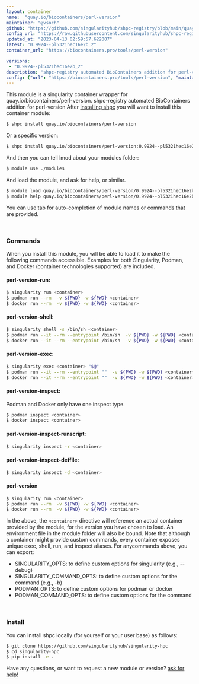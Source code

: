 ```yaml
---
layout: container
name:  "quay.io/biocontainers/perl-version"
maintainer: "@vsoch"
github: "https://github.com/singularityhub/shpc-registry/blob/main/quay.io/biocontainers/perl-version/container.yaml"
config_url: "https://raw.githubusercontent.com/singularityhub/shpc-registry/main/quay.io/biocontainers/perl-version/container.yaml"
updated_at: "2023-04-13 02:59:57.622007"
latest: "0.9924--pl5321hec16e2b_2"
container_url: "https://biocontainers.pro/tools/perl-version"

versions:
 - "0.9924--pl5321hec16e2b_2"
description: "shpc-registry automated BioContainers addition for perl-version"
config: {"url": "https://biocontainers.pro/tools/perl-version", "maintainer": "@vsoch", "description": "shpc-registry automated BioContainers addition for perl-version", "latest": {"0.9924--pl5321hec16e2b_2": "sha256:998cd490fc1f1818805d76d976b72ca52e8ca530a43072aad8bc138788487aeb"}, "tags": {"0.9924--pl5321hec16e2b_2": "sha256:998cd490fc1f1818805d76d976b72ca52e8ca530a43072aad8bc138788487aeb"}, "docker": "quay.io/biocontainers/perl-version"}
---
```


This module is a singularity container wrapper for quay.io/biocontainers/perl-version.
shpc-registry automated BioContainers addition for perl-version
After [installing shpc](#install) you will want to install this container module:


```bash
$ shpc install quay.io/biocontainers/perl-version
```

Or a specific version:

```bash
$ shpc install quay.io/biocontainers/perl-version:0.9924--pl5321hec16e2b_2
```

And then you can tell lmod about your modules folder:

```bash
$ module use ./modules
```

And load the module, and ask for help, or similar.

```bash
$ module load quay.io/biocontainers/perl-version/0.9924--pl5321hec16e2b_2
$ module help quay.io/biocontainers/perl-version/0.9924--pl5321hec16e2b_2
```

You can use tab for auto-completion of module names or commands that are provided.

<br>

### Commands

When you install this module, you will be able to load it to make the following commands accessible.
Examples for both Singularity, Podman, and Docker (container technologies supported) are included.

#### perl-version-run:

```bash
$ singularity run <container>
$ podman run --rm  -v ${PWD} -w ${PWD} <container>
$ docker run --rm  -v ${PWD} -w ${PWD} <container>
```

#### perl-version-shell:

```bash
$ singularity shell -s /bin/sh <container>
$ podman run --it --rm --entrypoint /bin/sh  -v ${PWD} -w ${PWD} <container>
$ docker run --it --rm --entrypoint /bin/sh  -v ${PWD} -w ${PWD} <container>
```

#### perl-version-exec:

```bash
$ singularity exec <container> "$@"
$ podman run --it --rm --entrypoint ""  -v ${PWD} -w ${PWD} <container> "$@"
$ docker run --it --rm --entrypoint ""  -v ${PWD} -w ${PWD} <container> "$@"
```

#### perl-version-inspect:

Podman and Docker only have one inspect type.

```bash
$ podman inspect <container>
$ docker inspect <container>
```

#### perl-version-inspect-runscript:

```bash
$ singularity inspect -r <container>
```

#### perl-version-inspect-deffile:

```bash
$ singularity inspect -d <container>
```



#### perl-version

```bash
$ singularity run <container>
$ podman run --rm  -v ${PWD} -w ${PWD} <container>
$ docker run --rm  -v ${PWD} -w ${PWD} <container>
```


In the above, the `<container>` directive will reference an actual container provided
by the module, for the version you have chosen to load. An environment file in the
module folder will also be bound. Note that although a container
might provide custom commands, every container exposes unique exec, shell, run, and
inspect aliases. For anycommands above, you can export:

 - SINGULARITY_OPTS: to define custom options for singularity (e.g., --debug)
 - SINGULARITY_COMMAND_OPTS: to define custom options for the command (e.g., -b)
 - PODMAN_OPTS: to define custom options for podman or docker
 - PODMAN_COMMAND_OPTS: to define custom options for the command

<br>

### Install

You can install shpc locally (for yourself or your user base) as follows:

```bash
$ git clone https://github.com/singularityhub/singularity-hpc
$ cd singularity-hpc
$ pip install -e .
```

Have any questions, or want to request a new module or version? [ask for help!](https://github.com/singularityhub/singularity-hpc/issues)